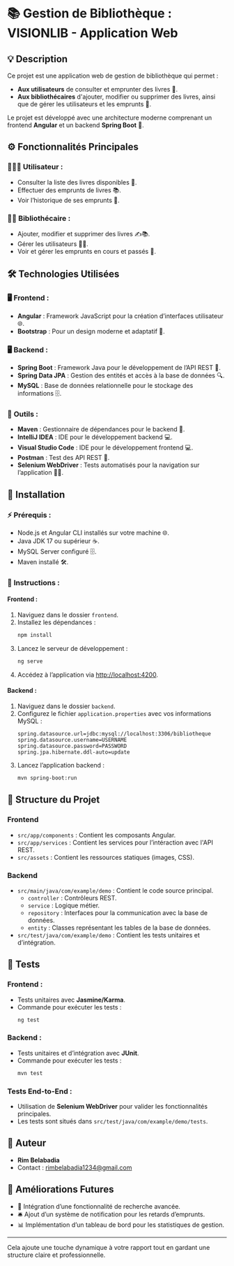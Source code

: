 
# 📚 **Gestion de Bibliothèque : VISIONLIB - Application Web**

## 💡 **Description**

Ce projet est une application web de gestion de bibliothèque qui permet :

- **Aux utilisateurs** de consulter et emprunter des livres 📖.
- **Aux bibliothécaires** d'ajouter, modifier ou supprimer des livres, ainsi que de gérer les utilisateurs et les emprunts 🔧.

Le projet est développé avec une architecture moderne comprenant un frontend **Angular** et un backend **Spring Boot** 🚀.

## ⚙️ **Fonctionnalités Principales**

### 🧑‍🤝‍🧑 **Utilisateur :**

- Consulter la liste des livres disponibles 📜.
- Effectuer des emprunts de livres 📚.
- Voir l’historique de ses emprunts 📅.

### 👨‍💼 **Bibliothécaire :**

- Ajouter, modifier et supprimer des livres ✍️📚.
- Gérer les utilisateurs 🧑‍💻.
- Voir et gérer les emprunts en cours et passés 🔄.

## 🛠️ **Technologies Utilisées**

### 🖥️ **Frontend :**

- **Angular** : Framework JavaScript pour la création d’interfaces utilisateur 🌐.
- **Bootstrap** : Pour un design moderne et adaptatif 🎨.

### 🖥️ **Backend :**

- **Spring Boot** : Framework Java pour le développement de l’API REST 🔌.
- **Spring Data JPA** : Gestion des entités et accès à la base de données 🔍.
- **MySQL** : Base de données relationnelle pour le stockage des informations 🗄️.

### 🔧 **Outils :**

- **Maven** : Gestionnaire de dépendances pour le backend 🔗.
- **IntelliJ IDEA** : IDE pour le développement backend 💻.
- **Visual Studio Code** : IDE pour le développement frontend 💻.
- **Postman** : Test des API REST 🧪.
- **Selenium WebDriver** : Tests automatisés pour la navigation sur l’application 🧑‍💻.

## 📝 **Installation**

### ⚡ **Prérequis :**

- Node.js et Angular CLI installés sur votre machine 🌐.
- Java JDK 17 ou supérieur ☕.
- MySQL Server configuré 🗄️.
- Maven installé 🛠️.

### 🔧 **Instructions :**

#### **Frontend :**

1. Naviguez dans le dossier `frontend`.
2. Installez les dépendances :
   ```bash
   npm install
   ```
3. Lancez le serveur de développement :
   ```bash
   ng serve
   ```
4. Accédez à l’application via [http://localhost:4200](http://localhost:4200).

#### **Backend :**

1. Naviguez dans le dossier `backend`.
2. Configurez le fichier `application.properties` avec vos informations MySQL :
   ```properties
   spring.datasource.url=jdbc:mysql://localhost:3306/bibliotheque
   spring.datasource.username=USERNAME
   spring.datasource.password=PASSWORD
   spring.jpa.hibernate.ddl-auto=update
   ```
3. Lancez l’application backend :
   ```bash
   mvn spring-boot:run
   ```

## 📁 **Structure du Projet**

### **Frontend**

- `src/app/components` : Contient les composants Angular.
- `src/app/services` : Contient les services pour l’intéraction avec l'API REST.
- `src/assets` : Contient les ressources statiques (images, CSS).

### **Backend**

- `src/main/java/com/example/demo` : Contient le code source principal.
  - `controller` : Contrôleurs REST.
  - `service` : Logique métier.
  - `repository` : Interfaces pour la communication avec la base de données.
  - `entity` : Classes représentant les tables de la base de données.
- `src/test/java/com/example/demo` : Contient les tests unitaires et d’intégration.

## 🧪 **Tests**

### **Frontend :**

- Tests unitaires avec **Jasmine/Karma**.
- Commande pour exécuter les tests :
   ```bash
   ng test
   ```

### **Backend :**

- Tests unitaires et d’intégration avec **JUnit**.
- Commande pour exécuter les tests :
   ```bash
   mvn test
   ```

### **Tests End-to-End :**

- Utilisation de **Selenium WebDriver** pour valider les fonctionnalités principales.
- Les tests sont situés dans `src/test/java/com/example/demo/tests`.

## 👤 **Auteur**

- **Rim Belabadia**
- Contact : [rimbelabadia1234@gmail.com](mailto:rimbelabadia1234@gmail.com)

## 🔮 **Améliorations Futures**

- 🌟 Intégration d’une fonctionnalité de recherche avancée.
- 🛎️ Ajout d’un système de notification pour les retards d’emprunts.
- 📊 Implémentation d’un tableau de bord pour les statistiques de gestion.

---

Cela ajoute une touche dynamique à votre rapport tout en gardant une structure claire et professionnelle.
